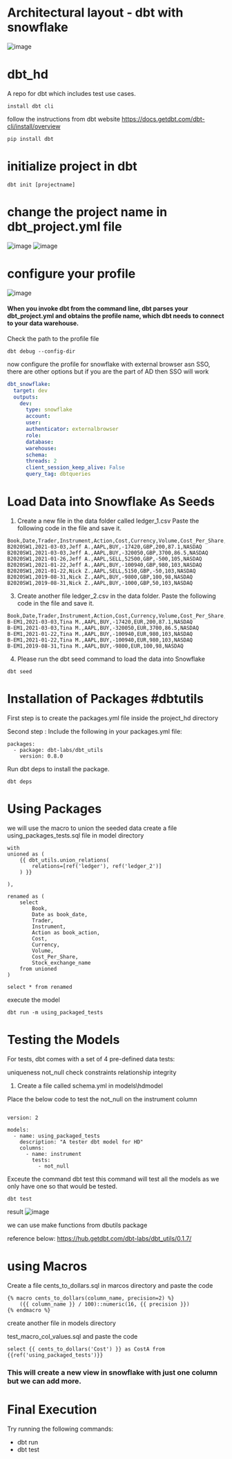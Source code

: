 # Architectural layout - dbt with snowflake
![image](https://user-images.githubusercontent.com/23280140/152135704-5300c5b8-bd4f-4200-9099-27ecc882972c.png)



# dbt_hd
A repo for dbt which includes test use cases.
```
install dbt cli 
```
follow the instructions from dbt website https://docs.getdbt.com/dbt-cli/install/overview
```
pip install dbt
```
# initialize project in dbt 
```
dbt init [projectname]
```
# change the project name in dbt_project.yml file
![image](https://user-images.githubusercontent.com/23280140/152115711-d8a1f9a2-dfe5-4b6b-84fd-f76ddb5d53cd.png)
![image](https://user-images.githubusercontent.com/23280140/152115732-b4f86254-06a4-49b4-b8f7-015c142c030e.png)

# configure your profile
![image](https://user-images.githubusercontent.com/23280140/152115061-5d479aea-9e78-4c5b-8282-43ed6ddee9d6.png)
#### When you invoke dbt from the command line, dbt parses your dbt_project.yml and obtains the **profile name**, which dbt needs to connect to your data warehouse.
Check the path to the profile file
```
dbt debug --config-dir
```
now configure the profile for snowflake with external browser asn SSO, there are other options but if you are the part of AD then SSO will work
```yml
dbt_snowflake:
  target: dev
  outputs:
    dev:
      type: snowflake
      account: 
      user:   
      authenticator: externalbrowser
      role: 
      database: 
      warehouse: 
      schema: 
      threads: 2
      client_session_keep_alive: False
      query_tag: dbtqueries
```

# Load Data into Snowflake As Seeds

1. Create a new file in the data folder called ledger_1.csv
 Paste the following code in the file and save it.
```
Book,Date,Trader,Instrument,Action,Cost,Currency,Volume,Cost_Per_Share,Stock_exchange_name
B2020SW1,2021-03-03,Jeff A.,AAPL,BUY,-17420,GBP,200,87.1,NASDAQ
B2020SW1,2021-03-03,Jeff A.,AAPL,BUY,-320050,GBP,3700,86.5,NASDAQ
B2020SW1,2021-01-26,Jeff A.,AAPL,SELL,52500,GBP,-500,105,NASDAQ
B2020SW1,2021-01-22,Jeff A.,AAPL,BUY,-100940,GBP,980,103,NASDAQ
B2020SW1,2021-01-22,Nick Z.,AAPL,SELL,5150,GBP,-50,103,NASDAQ
B2020SW1,2019-08-31,Nick Z.,AAPL,BUY,-9800,GBP,100,98,NASDAQ
B2020SW1,2019-08-31,Nick Z.,AAPL,BUY,-1000,GBP,50,103,NASDAQ
```
3. Create another file ledger_2.csv in the data folder.
 Paste the following code in the file and save it.
```
Book,Date,Trader,Instrument,Action,Cost,Currency,Volume,Cost_Per_Share,Stock_exchange_name
B-EM1,2021-03-03,Tina M.,AAPL,BUY,-17420,EUR,200,87.1,NASDAQ
B-EM1,2021-03-03,Tina M.,AAPL,BUY,-320050,EUR,3700,86.5,NASDAQ
B-EM1,2021-01-22,Tina M.,AAPL,BUY,-100940,EUR,980,103,NASDAQ
B-EM1,2021-01-22,Tina M.,AAPL,BUY,-100940,EUR,980,103,NASDAQ
B-EM1,2019-08-31,Tina M.,AAPL,BUY,-9800,EUR,100,98,NASDAQ
```
4. Please run the dbt seed command to load the data into Snowflake
```
dbt seed
```

# Installation of Packages #dbtutils 

First step is to create the packages.yml file inside the project_hd directory

Second step : Include the following in your packages.yml file:
```
packages:
  - package: dbt-labs/dbt_utils
    version: 0.8.0
```    
Run dbt deps to install the package.

```
dbt deps

```


# Using Packages 

we will use the macro to union the seeded data
create a file using_packages_tests.sql file in model directory
```
with 
unioned as (
    {{ dbt_utils.union_relations(
        relations=[ref('ledger'), ref('ledger_2')]
    ) }}
 
),
 
renamed as (
    select      
        Book,
        Date as book_date,
        Trader,
        Instrument,
        Action as book_action,
        Cost,
        Currency,
        Volume,
        Cost_Per_Share,
        Stock_exchange_name
    from unioned 
)
 
select * from renamed

```

execute the model 
```
dbt run -m using_packaged_tests
```

# Testing the Models

For tests, dbt comes with a set of 4 pre-defined data tests:

uniqueness
not_null
check constraints
relationship integrity

1. Create a file called schema.yml in models\hdmodel

Place the below code to test the not_null on the instrument column

```

version: 2

models:
  - name: using_packaged_tests
    description: "A tester dbt model for HD"
    columns:
      - name: instrument
        tests:
          - not_null
```

Exceute the command dbt test 
this command will test all the models as we only have one so that would be tested.

```
dbt test 
```

result
![image](https://user-images.githubusercontent.com/23280140/152142567-2bb0426d-97d9-4e6d-8d67-d94d42ed219c.png)

we can use make functions from dbutils package

reference below:
https://hub.getdbt.com/dbt-labs/dbt_utils/0.1.7/


# using Macros 

Create a file cents_to_dollars.sql in marcos directory
and paste the code

```
{% macro cents_to_dollars(column_name, precision=2) %}
    ({{ column_name }} / 100)::numeric(16, {{ precision }})
{% endmacro %}
```

create another file in models directory

test_macro_col_values.sql
and paste the code

```
select {{ cents_to_dollars('Cost') }} as CostA from {{ref('using_packaged_tests')}}
```

### This will create a new view in snowflake with just one column but we can add more.


# Final Execution

Try running the following commands:
- dbt run
- dbt test





